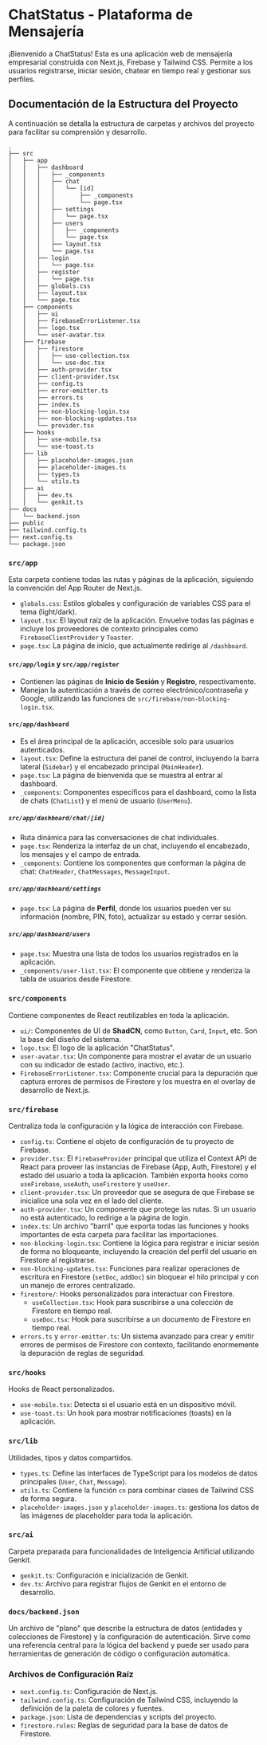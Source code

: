 # ChatStatus - Plataforma de Mensajería

¡Bienvenido a ChatStatus! Esta es una aplicación web de mensajería empresarial construida con Next.js, Firebase y Tailwind CSS. Permite a los usuarios registrarse, iniciar sesión, chatear en tiempo real y gestionar sus perfiles.

## Documentación de la Estructura del Proyecto

A continuación se detalla la estructura de carpetas y archivos del proyecto para facilitar su comprensión y desarrollo.

```
.
├── src
│   ├── app
│   │   ├── dashboard
│   │   │   ├── _components
│   │   │   ├── chat
│   │   │   │   └── [id]
│   │   │   │       ├── _components
│   │   │   │       └── page.tsx
│   │   │   ├── settings
│   │   │   │   └── page.tsx
│   │   │   ├── users
│   │   │   │   ├── _components
│   │   │   │   └── page.tsx
│   │   │   ├── layout.tsx
│   │   │   └── page.tsx
│   │   ├── login
│   │   │   └── page.tsx
│   │   ├── register
│   │   │   └── page.tsx
│   │   ├── globals.css
│   │   ├── layout.tsx
│   │   └── page.tsx
│   ├── components
│   │   ├── ui
│   │   ├── FirebaseErrorListener.tsx
│   │   ├── logo.tsx
│   │   └── user-avatar.tsx
│   ├── firebase
│   │   ├── firestore
│   │   │   ├── use-collection.tsx
│   │   │   └── use-doc.tsx
│   │   ├── auth-provider.tsx
│   │   ├── client-provider.tsx
│   │   ├── config.ts
│   │   ├── error-emitter.ts
│   │   ├── errors.ts
│   │   ├── index.ts
│   │   ├── non-blocking-login.tsx
│   │   ├── non-blocking-updates.tsx
│   │   └── provider.tsx
│   ├── hooks
│   │   ├── use-mobile.tsx
│   │   └── use-toast.ts
│   ├── lib
│   │   ├── placeholder-images.json
│   │   ├── placeholder-images.ts
│   │   ├── types.ts
│   │   └── utils.ts
│   ├── ai
│   │   ├── dev.ts
│   │   └── genkit.ts
├── docs
│   └── backend.json
├── public
├── tailwind.config.ts
├── next.config.ts
└── package.json
```

### `src/app`

Esta carpeta contiene todas las rutas y páginas de la aplicación, siguiendo la convención del App Router de Next.js.

-   `globals.css`: Estilos globales y configuración de variables CSS para el tema (light/dark).
-   `layout.tsx`: El layout raíz de la aplicación. Envuelve todas las páginas e incluye los proveedores de contexto principales como `FirebaseClientProvider` y `Toaster`.
-   `page.tsx`: La página de inicio, que actualmente redirige al `/dashboard`.

#### `src/app/login` y `src/app/register`

-   Contienen las páginas de **Inicio de Sesión** y **Registro**, respectivamente.
-   Manejan la autenticación a través de correo electrónico/contraseña y Google, utilizando las funciones de `src/firebase/non-blocking-login.tsx`.

#### `src/app/dashboard`

-   Es el área principal de la aplicación, accesible solo para usuarios autenticados.
-   `layout.tsx`: Define la estructura del panel de control, incluyendo la barra lateral (`Sidebar`) y el encabezado principal (`MainHeader`).
-   `page.tsx`: La página de bienvenida que se muestra al entrar al dashboard.
-   `_components`: Componentes específicos para el dashboard, como la lista de chats (`ChatList`) y el menú de usuario (`UserMenu`).

##### `src/app/dashboard/chat/[id]`

-   Ruta dinámica para las conversaciones de chat individuales.
-   `page.tsx`: Renderiza la interfaz de un chat, incluyendo el encabezado, los mensajes y el campo de entrada.
-   `_components`: Contiene los componentes que conforman la página de chat: `ChatHeader`, `ChatMessages`, `MessageInput`.

##### `src/app/dashboard/settings`

-   `page.tsx`: La página de **Perfil**, donde los usuarios pueden ver su información (nombre, PIN, foto), actualizar su estado y cerrar sesión.

##### `src/app/dashboard/users`

-   `page.tsx`: Muestra una lista de todos los usuarios registrados en la aplicación.
-   `_components/user-list.tsx`: El componente que obtiene y renderiza la tabla de usuarios desde Firestore.

### `src/components`

Contiene componentes de React reutilizables en toda la aplicación.

-   `ui/`: Componentes de UI de **ShadCN**, como `Button`, `Card`, `Input`, etc. Son la base del diseño del sistema.
-   `logo.tsx`: El logo de la aplicación "ChatStatus".
-   `user-avatar.tsx`: Un componente para mostrar el avatar de un usuario con su indicador de estado (activo, inactivo, etc.).
-   `FirebaseErrorListener.tsx`: Componente crucial para la depuración que captura errores de permisos de Firestore y los muestra en el overlay de desarrollo de Next.js.

### `src/firebase`

Centraliza toda la configuración y la lógica de interacción con Firebase.

-   `config.ts`: Contiene el objeto de configuración de tu proyecto de Firebase.
-   `provider.tsx`: El `FirebaseProvider` principal que utiliza el Context API de React para proveer las instancias de Firebase (App, Auth, Firestore) y el estado del usuario a toda la aplicación. También exporta hooks como `useFirebase`, `useAuth`, `useFirestore` y `useUser`.
-   `client-provider.tsx`: Un proveedor que se asegura de que Firebase se inicialice una sola vez en el lado del cliente.
-   `auth-provider.tsx`: Un componente que protege las rutas. Si un usuario no está autenticado, lo redirige a la página de login.
-   `index.ts`: Un archivo "barril" que exporta todas las funciones y hooks importantes de esta carpeta para facilitar las importaciones.
-   `non-blocking-login.tsx`: Contiene la lógica para registrar e iniciar sesión de forma no bloqueante, incluyendo la creación del perfil del usuario en Firestore al registrarse.
-   `non-blocking-updates.tsx`: Funciones para realizar operaciones de escritura en Firestore (`setDoc`, `addDoc`) sin bloquear el hilo principal y con un manejo de errores centralizado.
-   `firestore/`: Hooks personalizados para interactuar con Firestore.
    -   `useCollection.tsx`: Hook para suscribirse a una colección de Firestore en tiempo real.
    -   `useDoc.tsx`: Hook para suscribirse a un documento de Firestore en tiempo real.
-   `errors.ts` y `error-emitter.ts`: Un sistema avanzado para crear y emitir errores de permisos de Firestore con contexto, facilitando enormemente la depuración de reglas de seguridad.

### `src/hooks`

Hooks de React personalizados.

-   `use-mobile.tsx`: Detecta si el usuario está en un dispositivo móvil.
-   `use-toast.ts`: Un hook para mostrar notificaciones (toasts) en la aplicación.

### `src/lib`

Utilidades, tipos y datos compartidos.

-   `types.ts`: Define las interfaces de TypeScript para los modelos de datos principales (`User`, `Chat`, `Message`).
-   `utils.ts`: Contiene la función `cn` para combinar clases de Tailwind CSS de forma segura.
-   `placeholder-images.json` y `placeholder-images.ts`: gestiona los datos de las imágenes de placeholder para toda la aplicación.

### `src/ai`

Carpeta preparada para funcionalidades de Inteligencia Artificial utilizando Genkit.

-   `genkit.ts`: Configuración e inicialización de Genkit.
-   `dev.ts`: Archivo para registrar flujos de Genkit en el entorno de desarrollo.

### `docs/backend.json`

Un archivo de "plano" que describe la estructura de datos (entidades y colecciones de Firestore) y la configuración de autenticación. Sirve como una referencia central para la lógica del backend y puede ser usado para herramientas de generación de código o configuración automática.

### Archivos de Configuración Raíz

-   `next.config.ts`: Configuración de Next.js.
-   `tailwind.config.ts`: Configuración de Tailwind CSS, incluyendo la definición de la paleta de colores y fuentes.
-   `package.json`: Lista de dependencias y scripts del proyecto.
-   `firestore.rules`: Reglas de seguridad para la base de datos de Firestore.
